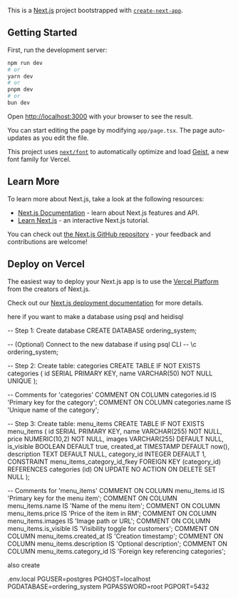 This is a [Next.js](https://nextjs.org) project bootstrapped with [`create-next-app`](https://nextjs.org/docs/app/api-reference/cli/create-next-app).

## Getting Started

First, run the development server:

```bash
npm run dev
# or
yarn dev
# or
pnpm dev
# or
bun dev
```

Open [http://localhost:3000](http://localhost:3000) with your browser to see the result.

You can start editing the page by modifying `app/page.tsx`. The page auto-updates as you edit the file.

This project uses [`next/font`](https://nextjs.org/docs/app/building-your-application/optimizing/fonts) to automatically optimize and load [Geist](https://vercel.com/font), a new font family for Vercel.

## Learn More

To learn more about Next.js, take a look at the following resources:

- [Next.js Documentation](https://nextjs.org/docs) - learn about Next.js features and API.
- [Learn Next.js](https://nextjs.org/learn) - an interactive Next.js tutorial.

You can check out [the Next.js GitHub repository](https://github.com/vercel/next.js) - your feedback and contributions are welcome!

## Deploy on Vercel

The easiest way to deploy your Next.js app is to use the [Vercel Platform](https://vercel.com/new?utm_medium=default-template&filter=next.js&utm_source=create-next-app&utm_campaign=create-next-app-readme) from the creators of Next.js.

Check out our [Next.js deployment documentation](https://nextjs.org/docs/app/building-your-application/deploying) for more details.

here if you want to make a database
using psql and heidisql

-- Step 1: Create database
CREATE DATABASE ordering_system;

-- (Optional) Connect to the new database if using psql CLI
-- \c ordering_system;

-- Step 2: Create table: categories
CREATE TABLE IF NOT EXISTS categories (
	id SERIAL PRIMARY KEY,
	name VARCHAR(50) NOT NULL UNIQUE
);

-- Comments for 'categories'
COMMENT ON COLUMN categories.id IS 'Primary key for the category';
COMMENT ON COLUMN categories.name IS 'Unique name of the category';

-- Step 3: Create table: menu_items
CREATE TABLE IF NOT EXISTS menu_items (
	id SERIAL PRIMARY KEY,
	name VARCHAR(255) NOT NULL,
	price NUMERIC(10,2) NOT NULL,
	images VARCHAR(255) DEFAULT NULL,
	is_visible BOOLEAN DEFAULT true,
	created_at TIMESTAMP DEFAULT now(),
	description TEXT DEFAULT NULL,
	category_id INTEGER DEFAULT 1,
	CONSTRAINT menu_items_category_id_fkey FOREIGN KEY (category_id)
		REFERENCES categories (id)
		ON UPDATE NO ACTION
		ON DELETE SET NULL
);

-- Comments for 'menu_items'
COMMENT ON COLUMN menu_items.id IS 'Primary key for the menu item';
COMMENT ON COLUMN menu_items.name IS 'Name of the menu item';
COMMENT ON COLUMN menu_items.price IS 'Price of the item in RM';
COMMENT ON COLUMN menu_items.images IS 'Image path or URL';
COMMENT ON COLUMN menu_items.is_visible IS 'Visibility toggle for customers';
COMMENT ON COLUMN menu_items.created_at IS 'Creation timestamp';
COMMENT ON COLUMN menu_items.description IS 'Optional description';
COMMENT ON COLUMN menu_items.category_id IS 'Foreign key referencing categories';

also create 

.env.local
PGUSER=postgres
PGHOST=localhost
PGDATABASE=ordering_system
PGPASSWORD=root
PGPORT=5432